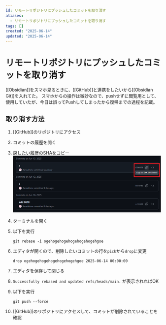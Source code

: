 ```yaml
---
id: リモートリポジトリにプッシュしたコミットを取り消す
aliases:
  - リモートリポジトリにプッシュしたコミットを取り消す
tags: []
created: "2025-06-14"
updated: "2025-06-14"
---
```


# リモートリポジトリにプッシュしたコミットを取り消す

[[Obsidian]]をスマホ見るときに、[[GitHub]]と連携をしたいから[[Obsidian Git]]を入れてた。
スマホからの操作は微妙なので、pushせずに閲覧用として、使用していたが、今日は誤ってPushしてしまったから復帰までの過程を記載。

## 取り消す方法

1. [[GitHub]]のリポジトリにアクセス
2. コミットの履歴を開く
3. 戻したい履歴のSHAをコピー
    ![1749911354.png](res/1749911354.png)
4. ターミナルを開く

5. 以下を実行
    ```
    git rebase -i ogehogehogehogehogehogehgoe
    ```
6. エディタが開くので、削除したいコミットの行を`pick`から`drop`に変更
    ```
    drop ogehogehogehogehogehogehgoe 2025-06-14 00:00:00
    ```
7. エディタを保存して閉じる
8. `Successfully rebased and updated refs/heads/main.` が表示されればOK
9. 以下を実行
    ```
    git push --force
    ```
10. [[GitHub]]のリポジトリにアクセスして、コミットが削除されていることを確認

